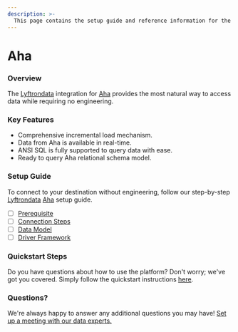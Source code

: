 ```yaml
---
description: >-
  This page contains the setup guide and reference information for the Aha source connector.
---
```


# Aha

### Overview

The [Lyftrondata](https://www.lyftrondata.com/) integration for [Aha](None) provides the most natural way to access data while requiring no engineering.

### Key Features

* Comprehensive incremental load mechanism.
* Data from Aha is available in real-time.&#x20;
* ANSI SQL is fully supported to query data with ease.
* Ready to query Aha relational schema model.

### Setup Guide

To connect to your destination without engineering, follow our step-by-step [Lyftrondata](https://www.lyftrondata.com/)  [Aha](None) setup guide.

* [ ] [Prerequisite](prerequisite.md)
* [ ] [Connection Steps](connection-steps.md)
* [ ] [Data Model](data-model/erd.md)
* [ ] [Driver Framework](driver-framework/)

### Quickstart Steps

Do you have questions about how to use the platform? Don't worry; we've got you covered. Simply follow the quickstart instructions [here](../README.md).

### Questions? <a href="#questions" id="questions"></a>

We're always happy to answer any additional questions you may have! [Set up a meeting with our data experts.](https://www.lyftrondata.com/book-a-meeting/)

